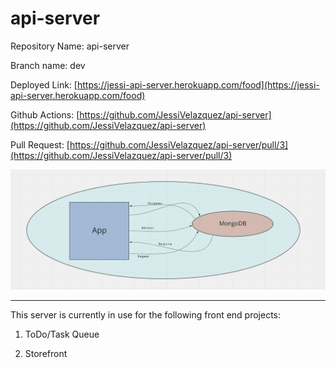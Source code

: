 # api-server

Repository Name: api-server

Branch name: dev

Deployed Link: [https://jessi-api-server.herokuapp.com/food](https://jessi-api-server.herokuapp.com/food)

Github Actions: [https://github.com/JessiVelazquez/api-server](https://github.com/JessiVelazquez/api-server)

Pull Request: [https://github.com/JessiVelazquez/api-server/pull/3](https://github.com/JessiVelazquez/api-server/pull/3)

![UML](UML.png)

------------------------

This server is currently in use for the following front end projects:

1. ToDo/Task Queue

2. Storefront